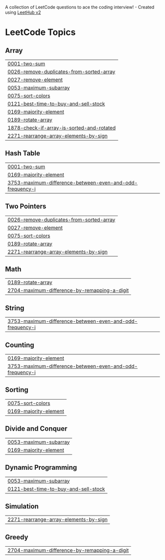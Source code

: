 A collection of LeetCode questions to ace the coding interview! - Created using [LeetHub v2](https://github.com/arunbhardwaj/LeetHub-2.0)
<!---LeetCode Topics Start-->
# LeetCode Topics
## Array
|  |
| ------- |
| [0001-two-sum](https://github.com/amiiitabh/LeetPy/tree/master/0001-two-sum) |
| [0026-remove-duplicates-from-sorted-array](https://github.com/amiiitabh/LeetPy/tree/master/0026-remove-duplicates-from-sorted-array) |
| [0027-remove-element](https://github.com/amiiitabh/LeetPy/tree/master/0027-remove-element) |
| [0053-maximum-subarray](https://github.com/amiiitabh/LeetPy/tree/master/0053-maximum-subarray) |
| [0075-sort-colors](https://github.com/amiiitabh/LeetPy/tree/master/0075-sort-colors) |
| [0121-best-time-to-buy-and-sell-stock](https://github.com/amiiitabh/LeetPy/tree/master/0121-best-time-to-buy-and-sell-stock) |
| [0169-majority-element](https://github.com/amiiitabh/LeetPy/tree/master/0169-majority-element) |
| [0189-rotate-array](https://github.com/amiiitabh/LeetPy/tree/master/0189-rotate-array) |
| [1878-check-if-array-is-sorted-and-rotated](https://github.com/amiiitabh/LeetPy/tree/master/1878-check-if-array-is-sorted-and-rotated) |
| [2271-rearrange-array-elements-by-sign](https://github.com/amiiitabh/LeetPy/tree/master/2271-rearrange-array-elements-by-sign) |
## Hash Table
|  |
| ------- |
| [0001-two-sum](https://github.com/amiiitabh/LeetPy/tree/master/0001-two-sum) |
| [0169-majority-element](https://github.com/amiiitabh/LeetPy/tree/master/0169-majority-element) |
| [3753-maximum-difference-between-even-and-odd-frequency-i](https://github.com/amiiitabh/LeetPy/tree/master/3753-maximum-difference-between-even-and-odd-frequency-i) |
## Two Pointers
|  |
| ------- |
| [0026-remove-duplicates-from-sorted-array](https://github.com/amiiitabh/LeetPy/tree/master/0026-remove-duplicates-from-sorted-array) |
| [0027-remove-element](https://github.com/amiiitabh/LeetPy/tree/master/0027-remove-element) |
| [0075-sort-colors](https://github.com/amiiitabh/LeetPy/tree/master/0075-sort-colors) |
| [0189-rotate-array](https://github.com/amiiitabh/LeetPy/tree/master/0189-rotate-array) |
| [2271-rearrange-array-elements-by-sign](https://github.com/amiiitabh/LeetPy/tree/master/2271-rearrange-array-elements-by-sign) |
## Math
|  |
| ------- |
| [0189-rotate-array](https://github.com/amiiitabh/LeetPy/tree/master/0189-rotate-array) |
| [2704-maximum-difference-by-remapping-a-digit](https://github.com/amiiitabh/LeetPy/tree/master/2704-maximum-difference-by-remapping-a-digit) |
## String
|  |
| ------- |
| [3753-maximum-difference-between-even-and-odd-frequency-i](https://github.com/amiiitabh/LeetPy/tree/master/3753-maximum-difference-between-even-and-odd-frequency-i) |
## Counting
|  |
| ------- |
| [0169-majority-element](https://github.com/amiiitabh/LeetPy/tree/master/0169-majority-element) |
| [3753-maximum-difference-between-even-and-odd-frequency-i](https://github.com/amiiitabh/LeetPy/tree/master/3753-maximum-difference-between-even-and-odd-frequency-i) |
## Sorting
|  |
| ------- |
| [0075-sort-colors](https://github.com/amiiitabh/LeetPy/tree/master/0075-sort-colors) |
| [0169-majority-element](https://github.com/amiiitabh/LeetPy/tree/master/0169-majority-element) |
## Divide and Conquer
|  |
| ------- |
| [0053-maximum-subarray](https://github.com/amiiitabh/LeetPy/tree/master/0053-maximum-subarray) |
| [0169-majority-element](https://github.com/amiiitabh/LeetPy/tree/master/0169-majority-element) |
## Dynamic Programming
|  |
| ------- |
| [0053-maximum-subarray](https://github.com/amiiitabh/LeetPy/tree/master/0053-maximum-subarray) |
| [0121-best-time-to-buy-and-sell-stock](https://github.com/amiiitabh/LeetPy/tree/master/0121-best-time-to-buy-and-sell-stock) |
## Simulation
|  |
| ------- |
| [2271-rearrange-array-elements-by-sign](https://github.com/amiiitabh/LeetPy/tree/master/2271-rearrange-array-elements-by-sign) |
## Greedy
|  |
| ------- |
| [2704-maximum-difference-by-remapping-a-digit](https://github.com/amiiitabh/LeetPy/tree/master/2704-maximum-difference-by-remapping-a-digit) |
<!---LeetCode Topics End-->